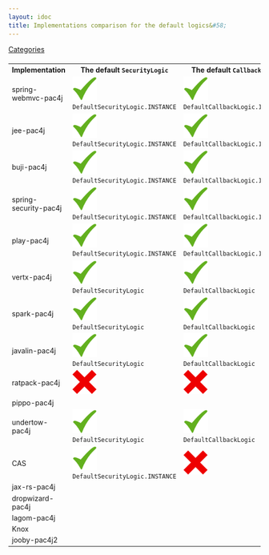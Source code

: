 ```yaml
---
layout: idoc
title: Implementations comparison for the default logics&#58;
---
```


[<i class="fa fa-long-arrow-left fa-2x" aria-hidden="true"></i> Categories](./comparison.html)

<style>
    table {
        margin-top: 20px
    }
    table img {
        border: 0
    }
</style>

<table class="centered">
    <tr>
        <th>Implementation</th>
        <th>The default <code class="highlighter-rouge">SecurityLogic</code></th>
        <th>The default <code class="highlighter-rouge">CallbackLogic</code></th>
        <th>The default <code class="highlighter-rouge">LogoutLogic</code></th>
    </tr>
    <tr>
        <td>spring-webmvc-pac4j</td>
        <td><img src="/img/green_check.png" /><br /><code class="highlighter-rouge">DefaultSecurityLogic.INSTANCE</code></td>
        <td><img src="/img/green_check.png" /><br /><code class="highlighter-rouge">DefaultCallbackLogic.INSTANCE</code></td>
        <td><img src="/img/green_check.png" /><br /><code class="highlighter-rouge">DefaultLogoutLogic.INSTANCE</code></td>
    </tr>
    <tr>
        <td>jee-pac4j</td>
        <td><img src="/img/green_check.png" /><br /><code class="highlighter-rouge">DefaultSecurityLogic.INSTANCE</code></td>
        <td><img src="/img/green_check.png" /><br /><code class="highlighter-rouge">DefaultCallbackLogic.INSTANCE</code></td>
        <td><img src="/img/green_check.png" /><br /><code class="highlighter-rouge">DefaultLogoutLogic.INSTANCE</code></td>
    </tr>
    <tr>
        <td>buji-pac4j</td>
        <td><img src="/img/green_check.png" /><br /><code class="highlighter-rouge">DefaultSecurityLogic.INSTANCE</code></td>
        <td><img src="/img/green_check.png" /><br /><code class="highlighter-rouge">DefaultCallbackLogic.INSTANCE</code></td>
        <td><img src="/img/green_check.png" /><br /><code class="highlighter-rouge">DefaultLogoutLogic.INSTANCE</code></td>
    </tr>
    <tr>
        <td>spring-security-pac4j</td>
        <td><img src="/img/green_check.png" /><br /><code class="highlighter-rouge">DefaultSecurityLogic.INSTANCE</code></td>
        <td><img src="/img/green_check.png" /><br /><code class="highlighter-rouge">DefaultCallbackLogic.INSTANCE</code></td>
        <td><img src="/img/green_check.png" /><br /><code class="highlighter-rouge">DefaultLogoutLogic.INSTANCE</code></td>
    </tr>
    <tr>
        <td>play-pac4j</td>
        <td><img src="/img/green_check.png" /><br /><code class="highlighter-rouge">DefaultSecurityLogic.INSTANCE</code></td>
        <td><img src="/img/green_check.png" /><br /><code class="highlighter-rouge">DefaultCallbackLogic.INSTANCE</code></td>
        <td><img src="/img/green_check.png" /><br /><code class="highlighter-rouge">DefaultLogoutLogic.INSTANCE</code></td>
    </tr>
    <tr>
        <td>vertx-pac4j</td>
        <td><img src="/img/green_check.png" /><br /><code class="highlighter-rouge">DefaultSecurityLogic</code></td>
        <td><img src="/img/green_check.png" /><br /><code class="highlighter-rouge">DefaultCallbackLogic</code></td>
        <td><img src="/img/green_check.png" /><br /><code class="highlighter-rouge">DefaultLogoutLogic</code></td>
    </tr>
    <tr>
        <td>spark-pac4j</td>
        <td><img src="/img/green_check.png" /><br /><code class="highlighter-rouge">DefaultSecurityLogic</code></td>
        <td><img src="/img/green_check.png" /><br /><code class="highlighter-rouge">DefaultCallbackLogic</code></td>
        <td><img src="/img/green_check.png" /><br /><code class="highlighter-rouge">DefaultLogoutLogic</code></td>
    </tr>
    <tr>
        <td>javalin-pac4j</td>
        <td><img src="/img/green_check.png" /><br /><code class="highlighter-rouge">DefaultSecurityLogic</code></td>
        <td><img src="/img/green_check.png" /><br /><code class="highlighter-rouge">DefaultCallbackLogic</code></td>
        <td><img src="/img/green_check.png" /><br /><code class="highlighter-rouge">DefaultLogoutLogic</code></td>
    </tr>
    <tr>
        <td>ratpack-pac4j</td>
        <td><img src="/img/red_cross.png" /></td>
        <td><img src="/img/red_cross.png" /></td>
        <td><img src="/img/red_cross.png" /></td>
    </tr>
    <tr>
        <td>pippo-pac4j</td>
        <td></td>
        <td></td>
        <td></td>
    </tr>
    <tr>
        <td>undertow-pac4j</td>
        <td><img src="/img/green_check.png" /><br /><code class="highlighter-rouge">DefaultSecurityLogic</code></td>
        <td><img src="/img/green_check.png" /><br /><code class="highlighter-rouge">DefaultCallbackLogic</code></td>
        <td><img src="/img/green_check.png" /><br /><code class="highlighter-rouge">DefaultLogoutLogic</code></td>
    </tr>
    <tr>
        <td>CAS</td>
        <td><img src="/img/green_check.png" /><br /><code class="highlighter-rouge">DefaultSecurityLogic.INSTANCE</code></td>
        <td><img src="/img/red_cross.png" /></td>
        <td><img src="/img/red_cross.png" /></td>
    </tr>
    <tr>
        <td>jax-rs-pac4j</td>
        <td></td>
        <td></td>
        <td></td>
    </tr>
    <tr>
        <td>dropwizard-pac4j</td>
        <td></td>
        <td></td>
        <td></td>
    </tr>
    <tr>
        <td>lagom-pac4j</td>
        <td></td>
        <td></td>
        <td></td>
    </tr>
    <tr>
        <td>Knox</td>
        <td></td>
        <td></td>
        <td></td>
    </tr>
    <tr>
        <td>jooby-pac4j2</td>
        <td></td>
        <td></td>
        <td></td>
    </tr>
</table>
